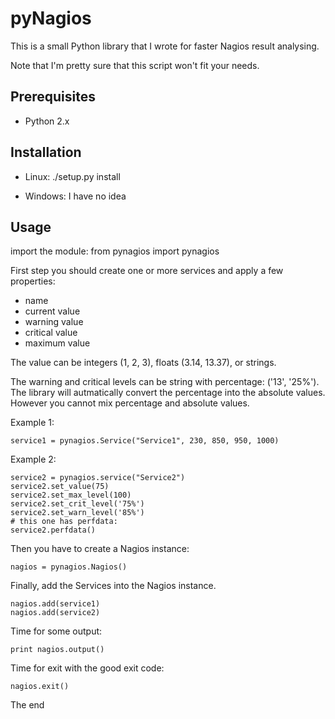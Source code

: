 pyNagios
========

This is a small Python library that I wrote for faster Nagios result analysing.

Note that I'm pretty sure that this script won't fit your needs.


Prerequisites
-------------

* Python 2.x

Installation
------------

* Linux:
    ./setup.py install

* Windows:
I have no idea

Usage
-----

import the module:
    from pynagios import pynagios

First step you should create one or more services and apply a few properties:
* name
* current value
* warning value
* critical value
* maximum value

The value can be integers (1, 2, 3), floats (3.14, 13.37), or strings.

The warning and critical levels can be string with percentage: ('13', '25%').
The library will autmatically convert the percentage into the absolute values.
However you cannot mix percentage and absolute values.

Example 1:

    service1 = pynagios.Service("Service1", 230, 850, 950, 1000)

Example 2:

    service2 = pynagios.service("Service2")
    service2.set_value(75)
    service2.set_max_level(100)
    service2.set_crit_level('75%')
    service2.set_warn_level('85%')
    # this one has perfdata:
    service2.perfdata()

Then you have to create a Nagios instance:

    nagios = pynagios.Nagios()

Finally, add the Services into the Nagios instance.

    nagios.add(service1)
    nagios.add(service2)

Time for some output:

    print nagios.output()

Time for exit with the good exit code:

    nagios.exit()

The end
